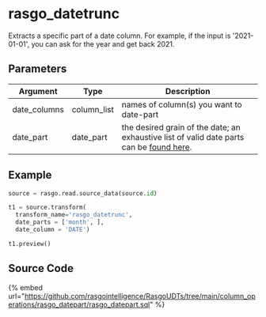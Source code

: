 

# rasgo_datetrunc

Extracts a specific part of a date column. For example, if the input is '2021-01-01', you can ask for the year and get back 2021.

## Parameters

|   Argument   |    Type     |                                                                                           Description                                                                                            |
| ------------ | ----------- | ------------------------------------------------------------------------------------------------------------------------------------------------------------------------------------------------ |
| date_columns | column_list | names of column(s) you want to date-part                                                                                                                                                         |
| date_part    | date_part   | the desired grain of the date; an exhaustive list of valid date parts can be [found here](https://docs.snowflake.com/en/sql-reference/functions-date-time.html#label-supported-date-time-parts). |


## Example

```py
source = rasgo.read.source_data(source.id)

t1 = source.transform(
  transform_name='rasgo_datetrunc',
  date_parts = ['month', ],
  date_column = 'DATE')

t1.preview()
```

## Source Code

{% embed url="https://github.com/rasgointelligence/RasgoUDTs/tree/main/column_operations/rasgo_datepart/rasgo_datepart.sql" %}

